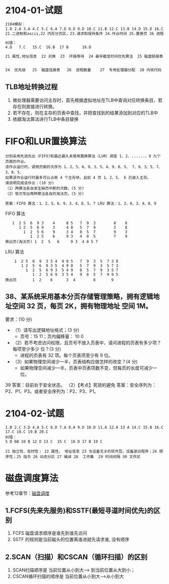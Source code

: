 



# 2104-01-试题
```sh
2104模拟：
1.D 2.A 3.A 4.C 5.C 6.A 7.D 8.D 9.D 10.C 11.B 12.C 13.B 14.D 15.D 16.C 17.A 18.C 19.C 20.A 
21.二进制和ascii,22 内存分页区，23.请求和保持条件 24.作业时间 25.置换页 26 进程 27.  28 守护进程   29  30 内存分配

纠错：
4.D   7.C   15.C  16.B  17 B      19.D  

21 属性,地址信息  22 对换  23  环路等待  24 最早截至时间优先算法  25 磁盘链接表  26 何时调用检测算法  27 进程调度方式  28.引入TLB之后的地址转变过程 29.分派表  


24  优先级   25  磁盘连接表   26  进程数量    27  专用处理器分配  28 内核代码  
```

## TLB地址转换过程
1. 微处理器需要访问主存时，首先根据虚拟地址在TLB中查询对应转换条目，若存在则直接进行转换。
2. 若不存在，则在主存的页表中查找，并把查找到的结果添加到对应的TLB中
3. 依据淘汰算法进行TLB中条目替换 

# FIFO和LUR置换算法
```
分别采用先进先出（FIFO)和最近最久未使用置换算法（LUR）调度 1、2、......、9 九个页面的作业。
该作业运行时，调用页面的次序为 1、2、5、6、9、3、5、4、9、8、5、 7、9、3、5、7、3、8、5.
如果该作业运行时最多可以占用 4 个主存块，且前 4 页 1、2、5、 6 已装入主存。
请说明完成该作业：(10 分) 
（1）两算法各自发生缺页中断的次数。(5 分) 
（2）依次写出两种算法各自的淘汰页。(5 分)

答案：FIFO 算法：1、2、5、6、9、3、4、8、5、7 LRU 算法：1、2、6、3、4、8、9
```
FIFO 算法
```1、2、5、6、9、3、5、4、9、8、5、 7、9、3、5、7、3、8、5.
   1  2 5  6  9 3    4     8 5   7  9  3        8    8
      1 2  5  6 9    3     4 8   5  7  9        3    8
        1  2  5 6    9     3 4   8  5  7        9    3
           1  2 5    6     9 3   4  8  5        7    9 
换出页(淘汰页) 1  2  5   6     9 3  4 8 5 7
```
LRU 算法
``` 1、2、5、6、9、3、5、4、9、8、5、 7、9、3、5、7、3、8、5.
    1  2 5  6  9  3 5 4  9 8 5   7  9  3  5  7 3 8
       1 2  5  6  9 3 5  4 9 8   5  7  9  3  5 7 3
         1  2  5  6 9 3  5 4 9   8  5  7  9  3 5 7
            1  2  5 6 9  3 5 4   9  8  5  7  9 9 5  
换出页       1  2    6      3  4        8       9   
```

## 38、某系统采用基本分页存储管理策略，拥有逻辑地址空间 32 页，每页 2K，拥有物理地址 空间 1M。
要求：(10 分) 
* （1）请写出逻辑地址格式；(3 分) 
    - 页号：15 11；页内偏移量： 10  0
* （2）若不考虑访问权限，且页号不放入页表中，请问进程的页表有多少项？每项至少多少 位？(3 分) 
    - 进程的页表有 32 项。每个页表项至少有 9 位。
* （3）如果物理空间减少一半，页表结构应做怎样的改变？(4 分)
    - 如果物理空间减少一半，页表中页表项数不变，但每页的长度可减少一位。


39 答案：目前处于安全状态。 （2）【考点】死锁的避免 答案：安全序列为：P2、P1、P3。或者安全序列为：P2、P3、P1。


# 2104-02-试题
```
1.B 2.C 3.D 4.A 5.C 6.D 7.A 8.A 9.D 10.D 11.A 12.A 13 A 14.C 15.B 16.C 17.C 18.C 19.B 20.C 
纠错：
5 D 6B 10 B 12 D 13 C  15 C  16 D 17 B 19 C 

21 独立性、及时性； 22 属性， 地址信息 23 与设备无关的软件层，设备驱动程序；24 顺序性；25 指令 26 动态分区 27 编译 28  工作集  29 时间间隔 30 文件区
```

# 磁盘调度算法
 
参考12章节：[磁盘调度](./操作系统精讲12.pptx)

## 1.FCFS(先来先服务)和SSTF(最短寻道时间优先)的区别
1. FCFS 磁盘请求顺序是谁先到谁先访问
2. SSTF 的规则是当前磁头的位置离谁进就先请求谁, 没有顺序

## 2.SCAN（扫描）和CSCAN（循环扫描）的区别
1. SCAN扫描顺序是 当前位置从小到大--> 到当前位置从大到小；
2. CSCAN循环扫描的顺序是 当前位置从小到大-->从小到大 


